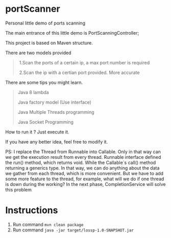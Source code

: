 # portScanner
Personal little demo of ports scanning

The main entrance of this little demo is PortScanningController;

This project is based on Maven structure.

There are two models provided

> ​	1.Scan the ports of a certain ip, a max port number is required
>
> ​	2.Scan the ip with a certian port provided. More accurate



There are some tips you might learn.

> Java 8 lambda
>
> Java factory model (Use interface)
>
> Java Multiple Threads programming
>
> Java Socket Programming



How to run it ? Just execute it.

If you have any better idea, feel free to modify it.

PS: I replace the Thread from Runnable into Callable. Only in that way can we get the execution result from every thread.
Runnable interface defined the run() method, which returns void. While the Callable`s call() method returning a generics type. In that way, we can do anything about the data we gather from each thread, which is more convenient.
But we have to add some more feature to the thread, for example, what will we do if one thread is down during the working? In the next phase, CompletionService will solve this problem


# Instructions
1. Run command `mvn clean package`
2. Run command `java -jar target/lossp-1.0-SNAPSHOT.jar`